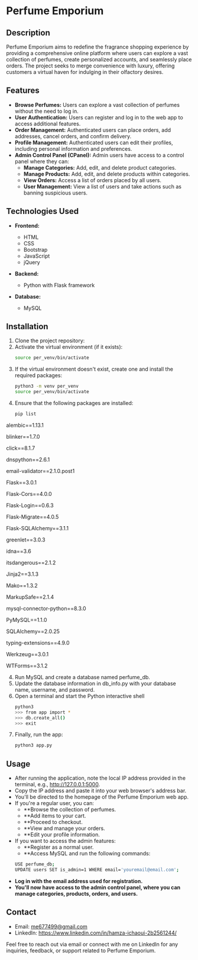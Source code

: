 # Perfume Emporium

## Description
Perfume Emporium aims to redefine the fragrance shopping experience by providing a comprehensive online platform where users can explore a vast collection of perfumes, create personalized accounts, and seamlessly place orders. The project seeks to merge convenience with luxury, offering customers a virtual haven for indulging in their olfactory desires.

## Features
- **Browse Perfumes:** Users can explore a vast collection of perfumes without the need to log in.
- **User Authentication:** Users can register and log in to the web app to access additional features.
- **Order Management:** Authenticated users can place orders, add addresses, cancel orders, and confirm delivery.
- **Profile Management:** Authenticated users can edit their profiles, including personal information and preferences.
- **Admin Control Panel (CPanel):** Admin users have access to a control panel where they can:
  - **Manage Categories:** Add, edit, and delete product categories.
  - **Manage Products:** Add, edit, and delete products within categories.
  - **View Orders:** Access a list of orders placed by all users.
  - **User Management:** View a list of users and take actions such as banning suspicious users.

## Technologies Used
- **Frontend:**
  - HTML
  - CSS
  - Bootstrap
  - JavaScript
  - jQuery
  
- **Backend:**
  - Python with Flask framework
  
- **Database:**
  - MySQL

## Installation
1. Clone the project repository:
2. Activate the virtual environment (if it exists):
   ```bash
   source per_venv/bin/activate
3. If the virtual environment doesn't exist, create one and install the required packages:
   ```bash
   python3 -m venv per_venv
   source per_venv/bin/activate
3. Ensure that the following packages are installed:
   ```bash
   pip list
alembic==1.13.1

blinker==1.7.0

click==8.1.7

dnspython==2.6.1

email-validator==2.1.0.post1

Flask==3.0.1

Flask-Cors==4.0.0

Flask-Login==0.6.3

Flask-Migrate==4.0.5

Flask-SQLAlchemy==3.1.1

greenlet==3.0.3

idna==3.6

itsdangerous==2.1.2

Jinja2==3.1.3

Mako==1.3.2

MarkupSafe==2.1.4

mysql-connector-python==8.3.0

PyMySQL==1.1.0

SQLAlchemy==2.0.25

typing-extensions==4.9.0

Werkzeug==3.0.1

WTForms==3.1.2

4. Run MySQL and create a database named perfume_db.
5. Update the database information in db_info.py with your database name, username, and password.
6. Open a terminal and start the Python interactive shell
   ```bash
   python3
   >>> from app import *
   >>> db.create_all()
   >>> exit
7. Finally, run the app:
   ```bash
   python3 app.py
## Usage
- After running the application, note the local IP address provided in the terminal, e.g., http://127.0.0.1:5000.
- Copy the IP address and paste it into your web browser's address bar.
- You'll be directed to the homepage of the Perfume Emporium web app.
- If you're a regular user, you can:
  - **Browse the collection of perfumes.
  - **Add items to your cart.
  - **Proceed to checkout.
  - **View and manage your orders.
  - **Edit your profile information.
- If you want to access the admin features:
  - **Register as a normal user.
  - **Access MySQL and run the following commands:
   ```bash
   USE perfume_db;
   UPDATE users SET is_admin=1 WHERE email='youremail@email.com';
 - **Log in with the email address used for registration.**
 - **You'll now have access to the admin control panel, where you can manage categories, products, orders, and users.**
## Contact
 - Email: me677499@gmail.com
 - LinkedIn: https://www.linkedin.com/in/hamza-ichaoui-2b2561244/

Feel free to reach out via email or connect with me on LinkedIn for any inquiries, feedback, or support related to Perfume Emporium.
